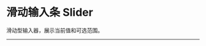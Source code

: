 # 滑动输入条 Slider

滑动型输入器，展示当前值和可选范围。

---

<script setup>
import SliderBasicUse from "./component/slider-basic-use.md"
import SliderDisabled from "./component/slider-disabled.md"
import SliderStep from "./component/slider-step.md"
import SliderMark from "./component/slider-mark.md"
import SliderRange from "./component/slider-range.md"
import SliderInput from "./component/slider-input.md"
import SliderDir from "./component/slider-dir.md"
import SliderTooltip from "./component/slider-tooltip.md"
import SliderApi from "./component/slider-api.md"

</script>

<slider-basic-use />
<slider-disabled />
<slider-step />
<slider-mark />
<slider-range />
<slider-input />
<slider-dir />
<slider-tooltip />
<slider-api />
